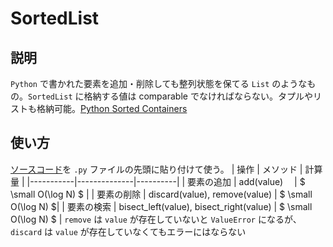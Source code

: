 # SortedList
## 説明
`Python` で書かれた要素を追加・削除しても整列状態を保てる `List` のようなもの。`SortedList` に格納する値は comparable でなければならない。タプルやリストも格納可能。[Python Sorted Containers](https://grantjenks.com/docs/sortedcontainers/)

## 使い方
[ソースコード](https://raw.githubusercontent.com/grantjenks/python-sortedcontainers/master/sortedcontainers/sortedlist.py)を `.py` ファイルの先頭に貼り付けて使う。
|   操作    |  メソッド     |  計算量   |
|-----------|--------------|----------|
| 要素の追加 | add(value)　 |  $ \small O(\log N) $ |
| 要素の削除 | discard(value), remove(value) |    $ \small O(\log N) $|
| 要素の検索 | bisect_left(value), bisect_right(value) |  $ \small O(\log N) $ |
`remove` は `value` が存在していないと `ValueError` になるが、`discard` は `value` が存在していなくてもエラーにはならない
